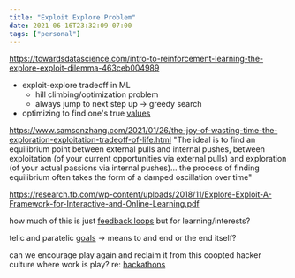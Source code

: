 ```yaml
---
title: "Exploit Explore Problem"
date: 2021-06-16T23:32:09-07:00
tags: ["personal"]
---
```


https://towardsdatascience.com/intro-to-reinforcement-learning-the-explore-exploit-dilemma-463ceb004989
-   exploit-explore tradeoff in ML
    -   hill climbing/optimization problem
    -   always jump to next step up → greedy search
-   optimizing to find one's true [values](thoughts/value-setting.md)

https://www.samsonzhang.com/2021/01/26/the-joy-of-wasting-time-the-exploration-exploitation-tradeoff-of-life.html
"The ideal is to find an equilibrium point between external pulls and internal pushes, between exploitation (of your current opportunities via external pulls) and exploration (of your actual passions via internal pushes)... the process of finding equilibrium often takes the form of a damped oscillation over time"

https://research.fb.com/wp-content/uploads/2018/11/Explore-Exploit-A-Framework-for-Interactive-and-Online-Learning.pdf

how much of this is just [feedback loops](/thoughts/feedback-loops) but for learning/interests?

telic and paratelic [goals](posts/2020.md) -> means to and end or the end itself?

can we encourage play again and reclaim it from this coopted hacker culture where work is play? re: [hackathons](posts/hackathons.md)